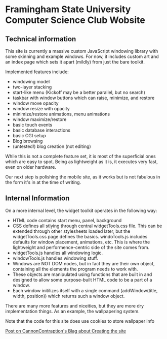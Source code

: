 <h1>Framingham State University Computer Science Club Wobsite</h1>

<h2>Technical information</h2>

This site is currently a massive custom JavaScript windowing library with some skinning and example windows. For now, it includes custom art and an index page which sets it apart (mildly) from just the bare toolkit.

Implemented features include:

- windowing model
- two-layer stacking
- start-like menu (Kickoff may be a better parallel, but no search)
- taskbar with window buttons which can raise, minimize, and restore
- window move opacity
- window resize with opacity
- minimize/restore animations, menu animations
- window maximize/restore
- basic touch events
- basic database interactions
- basic CGI setup
- Blog browsing
- (untested!) blog creation (not editing)

While this is not a complete feature set, it is most of the superficial ones which are easy to spot. Being as lightweight as it is, it executes very fast, even on older hardware.

Our next step is polishing the mobile site, as it works but is not fabulous in the form it's in at the time of writing.

<h2>Internal Information</h2>

On a more internal level, the widget toolkit operates in the following way:
- HTML code contains start menu, panel, background
- CSS defines all stlying through central widgetTools.css file. This can be extended through other stylesheets loaded later, but the widgetTools.css page defines the basics. windoTools.js includes defaults for window placement, animations, etc. This is where the lightweight and performence-centric side of the site comes from.
- widgetTools.js handles all windowing logic.
- windowTools.js handles windowing stuff.
- Windows are NOT DOM nodes, but in fact they are their own object, containing all the elements the program needs to work with.
- These objects are manipulated using functions that are built in and designed to allow some purpose-built HTML code to be a part of a window.
- Each window initilizes itself with a single command (addWindow(title, width, position)) which returns such a window object.

There are many more features and niceities, but they are more dry implementation things. As an example, the wallpapering system.

Note that the code for this site does use cookies to store wallpaper info

<a href="https://binbashworks.blogspot.com/2017/02/web-programming-desktop-with-javascript.html">Post on CannonContraption's Blag about Creating the site</a>